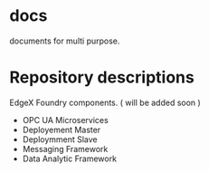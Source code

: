 # docs
documents for multi purpose.

# Repository descriptions
EdgeX Foundry components. ( will be added soon )
- OPC UA Microservices
- Deployement Master
- Deploymment Slave
- Messaging Framework
- Data Analytic Framework
